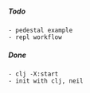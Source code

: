 ##### Todo
    - pedestal example
    - repl workflow


##### Done
    - clj -X:start
    - init with clj, neil
